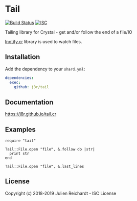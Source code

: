 # Tail

[![Build Status](https://cloud.drone.io/api/badges/j8r/tail.cr/status.svg)](https://cloud.drone.io/j8r/tail.cr)
[![ISC](https://img.shields.io/badge/License-ISC-blue.svg?style=flat-square)](https://en.wikipedia.org/wiki/ISC_license)

Tailing library for Crystal - get and/or follow the end of a file/IO

[Inotify.cr](https://github.com/petoem/inotify.cr) library is used to watch files.

## Installation

Add the dependency to your `shard.yml`:

```yaml
dependencies:
  exec:
    github: j8r/tail
```

## Documentation

https://j8r.github.io/tail.cr

## Examples

```crystal
require "tail"

Tail::File.open "file", &.follow do |str|
  print str
end

Tail::File.open "file", &.last_lines
```

## License                                                                                                 

Copyright (c) 2018-2019 Julien Reichardt - ISC License
